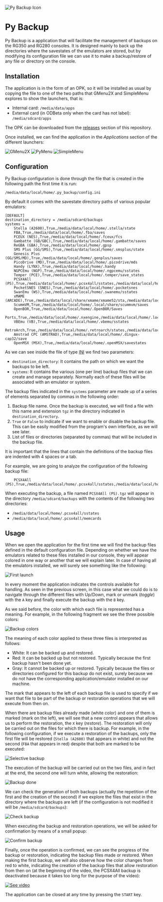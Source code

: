 ![Py Backup Icon](images/logo.png)

# Py Backup

Py Backup is a application that will facilitate the management of backups on the RG350 and RG280 consoles. It is designed mainly to back up the directories where the savestates of the emulators are stored, but by modifying its configuration file we can use it to make a backup/restore of any file or directory on the console.

## Installation

The application is in the form of an OPK, so it will be installed as usual by copying the file to one of the two paths that GMenu2X and SimpleMenu explores to show the launchers, that is:

* Internal card: `/media/data/apps`
* External card (in ODBeta only when the card has not label): `/media/sdcard/apps`

The OPK can be downloaded from the [releases](https://github.com/eduardofilo/RG350_py_backup/releases/latest) section of this repository.

Once installed, we can find the application in the *Applications* section of the different launchers:

![GMenu2X](images/gmenu2x.png)
![PyMenu](images/pymenu.png)
![SimpleMenu](images/simplemenu.png)

## Configuration

Py Backup configuration is done through the file that is created in the following path the first time it is run:

```
/media/data/local/home/.py_backup/config.ini
```

By default it comes with the savestate directory paths of various popular emulators:

```
[DEFAULT]
destination_directory = /media/sdcard/backups
systems =
    Stella (A2600),True,/media/data/local/home/.stella/state
    FBA,True,/media/data/local/home/.fba/saves
    FCEUX (NES),True,/media/data/local/home/.fceux/fcs
    Gambatte (GB/GBC),True,/media/data/local/home/.gambatte/saves
    ReGBA (GBA),True,/media/data/local/home/.gpsp
    SMS Plus (GG/SMS),True,/media/data/local/home/.smsplus/state
    Genesis Plus (GG/SMS/MD),True,/media/data/local/home/.genplus/saves
    PicoDrive (MD),True,/media/data/local/home/.picodrive/mds
    Handy (LYNX),True,/media/data/local/home/.handy
    NGPCEmu (NGP),True,/media/data/local/home/.ngpcemu/sstates
    Temper (PCE),True,/media/data/local/home/.temper/save_states
    PCSX4All (PS),True,/media/data/local/home/.pcsx4all/sstates,/media/data/local/home/.pcsx4all/memcards
    PocketSNES (SNES),True,/media/data/local/home/.pocketsnes
    SwanEmu (WS),True,/media/data/local/home/.swanemu/sstates
    xMAME (ARCADE),True,/media/data/local/share/xmame/xmame52/sta,/media/data/local/share/xmame/xmame69/sta,/media/data/local/share/xmame/xmame84/sta
    ScummVM,True,/media/data/local/home/.local/share/scummvm/saves
    OpenBOR,True,/media/data/local/home/.OpenBOR/Saves
    Ports,True,/media/data/local/home/.nxengine,/media/data/local/home/.local/share/VVVVVV/saves,/media/data/local/home/.methane,/media/data/local/home/.sorrv5/savegame
    VBEmu (VB),True,/media/data/local/home/.vbemu/sstates
    RetroArch,True,/media/data/local/home/.retroarch/states,/media/data/local/home/.retroarch/config,/media/data/local/home/.retroarch/playlists,/media/data/local/home/.retroarch/records,/media/data/local/home/.retroarch/retroarch.cfg
    Amstrad CPC (AMSTRAD),True,/media/data/local/home/.dingux-cap32/save
    OpenMSX (MSX),True,/media/data/local/home/.openMSX/savestates
```

As we can see inside the file of type [INI](https://en.wikipedia.org/wiki/INI_file) we find two parameters:

* `destination_directory`: It contains the path on which we want the backups to be left.
* `systems`: It contains the various (one per line) backup files that we can create and manage separately. Normally each of these files will be associated with an emulator or system.

The backup files indicated in the `systems` parameter are made up of a series of elements separated by commas in the following order:

1. Backup file name. Once the backup is executed, we will find a file with this name and extension `tgz` in the directory indicated in `destination_directory`.
2. `True` or `False` to indicate if we want to enable or disable the backup file. This can be easily modified from the program's own interface, as we will see later.
3. List of files or directories (separated by commas) that will be included in the backup file.

It is important that the lines that contain the definitions of the backup files are indented with 4 spaces or a tab.

For example, we are going to analyze the configuration of the following backup file:

```
    PCSX4All (PS),True,/media/data/local/home/.pcsx4all/sstates,/media/data/local/home/.pcsx4all/memcards
```

When executing the backup, a file named `PCSX4All (PS).tgz` will appear in the directory `/media/sdcard/backups` with the contents of the following two directories:

* `/media/data/local/home/.pcsx4all/sstates`
* `/media/data/local/home/.pcsx4all/memcards`

## Usage

When we open the application for the first time we will find the backup files defined in the default configuration file. Depending on whether we have the emulators related to these files installed in our console, they will appear colored in one way or another that we will explain later. In case of having all the emulators installed, we will surely see something like the following:

![First launch](images/first_launch.png)

In every moment the application indicates the controls available for handling. As seen in the previous screen, in this case what we could do is to navigate through the different files with Up/Down, mark or unmark (*toggle*) with the `A` key and finally execute the backup with the `B` key.

As we said before, the color with which each file is represented has a meaning. For example, in the following fragment we see the three possible colors:

![Backup colors](images/backup_colors.png)

The meaning of each color applied to these three files is interpreted as follows:

* White: It can be backed up and restored.
* Red: It can be backed up but not restored. Typically because the first backup hasn't been done yet.
* Gray: It cannot be backed up or restored. Typically because the files or directories configured for this backup do not exist, surely because we do not have the corresponding application/emulator installed on our machine.

The mark that appears to the left of each backup file is used to specify if we want that file to be part of the backup or restoration operations that we will execute from then on.

When there are backup files already made (white color) and one of them is marked (mark on the left), we will see that a new control appears that allows us to perform the restoration, the `X` key (*restore*). The restoration will only be carried out on the files for which there is backup. For example, in the following configuration, if we execute a restoration of the backups, only the first file will be restored (`Stella (A2600)` that appears in white) and not the second (`FBA` that appears in red) despite that both are marked to be executed:

![Selective backup](images/selective_backup.png)

The execution of the backup will be carried out on the two files, and in fact at the end, the second one will turn white, allowing the restoration:

![Backup done](images/backup_done.png)

We can check the generation of both backups (actually the repetition of the first and the creation of the second) if we explore the files that exist in the directory where the backups are left (if the configuration is not modified it will be `/media/sdcard/backups`):

![Check backup](images/check_backup.png)

When executing the backup and restoration operations, we will be asked for confirmation by means of a small popup:

![Confirm backup](images/confirm_backup.png)

Finally, once the operation is confirmed, we can see the progress of the backup or restoration, indicating the backup files made or restored. When making the first backup, we will also observe how the color changes from red to white, indicating the creation of the backup files that allow restoration from then on (at the beginning of the video, the PCSX4All backup is deactivated because it takes too long for the purpose of the video):

[![See video](https://img.youtube.com/vi/pDfXigJ-QiI/hqdefault.jpg)](https://www.youtube.com/watch?v=pDfXigJ-QiI "See video")

The application can be closed at any time by pressing the `START` key.
